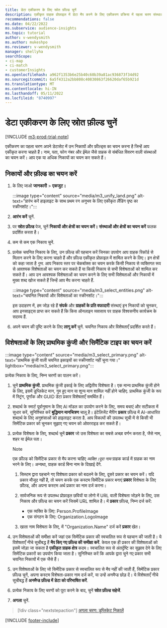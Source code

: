```yaml
---
title: डेटा एकीकरण के लिए स्रोत फ़ील्ड चुनें
description: एकीकृत ग्राहक प्रोफ़ाइल में डेटा मैप करने के लिए एकीकरण प्रक्रिया में पहला चरण संस्थाओं, विशेषताओं, प्राथमिक कुंजियों और सिमेंटिक प्रकारों का चयन करना है।
recommendations: false
ms.date: 04/22/2022
ms.subservice: audience-insights
ms.topic: tutorial
author: v-wendysmith
ms.author: mukeshpo
ms.reviewer: v-wendysmith
manager: shellyha
searchScope:
- ci-map
- ci-match
- customerInsights
ms.openlocfilehash: a962f1353b6e25b40c60b39a81ac936873f34d92
ms.sourcegitcommit: 6a5f4312a2bb808c40830863f26620daf65b921d
ms.translationtype: MT
ms.contentlocale: hi-IN
ms.lasthandoff: 05/11/2022
ms.locfileid: "8740997"
---
```

# <a name="select-source-fields-for-data-unification"></a>डेटा एकीकरण के लिए स्रोत फ़ील्ड चुनें

[!INCLUDE [m3-prod-trial-note](includes/m3-prod-trial-note.md)]

एकीकरण का पहला चरण अपने डेटासेट में उन निकायों और फ़ील्ड्स का चयन करना है जिन्हें आप एकीकृत करना चाहते हैं। नाम, पता, फोन नंबर और ईमेल जैसे ग्राहक से संबंधित विवरण वाली संस्थाओं का चयन करें। आप एक या अधिक निकायों का चयन कर सकते हैं।

## <a name="select-entities-and-fields"></a>निकायों और फ़ील्ड का चयन करें

1. के लिए जाओ **जानकारी** > **एकजुट।**

   :::image type="content" source="media/m3_unify_land.png" alt-text="प्रारंभ करें हाइलाइट के साथ प्रथम रन अनुभव के लिए एकीकृत लैंडिंग पृष्ठ का स्क्रीनशॉट।":::

1. **आरंभ करें** चुनें.

1. पर **स्रोत फ़ील्ड** पेज, चुनें **निकायों और क्षेत्रों का चयन करें।** **संस्थाओं और क्षेत्रों का चयन करें** फलक प्रदर्शित करता है।

1. कम से कम एक निकाय चुनें.

1. प्रत्येक चयनित निकाय के लिए, उन फ़ील्ड की पहचान करें जिनका उपयोग आप ग्राहक रिकॉर्ड से मिलान करने के लिए करना चाहते हैं और फ़ील्ड एकीकृत प्रोफ़ाइल में शामिल करने के लिए। इन क्षेत्रों को कहा जाता है *गुण*. आप निकाय स्तर पर चेकबॉक्स का चयन करके किसी निकाय से व्यक्तिगत रूप से आवश्यक विशेषताओं का चयन कर सकते हैं या किसी निकाय से सभी विशेषताओं को शामिल कर सकते हैं। आप उन आवश्यक विशेषताओं का चयन करने के लिए सभी विशेषताओं और निकायों में मुख्य शब्द खोज सकते हैं जिन्हें आप मैप करना चाहते हैं.

   :::image type="content" source="media/m3_select_entities.png" alt-text="चयनित निकायों और विशेषताओं का स्क्रीनशॉट।":::

   इस उदाहरण में, हम जोड़ रहे हैं **संपर्क** और **ग्राहकों के प्रति वफादारी** संस्थाएं इन निकायों को चुनकर, आप इनसाइट्स प्राप्त कर सकते हैं कि किस ऑनलाइन व्यवसाय पर ग्राहक विश्वसनीय कार्यक्रम के सदस्य हैं.

1. अपने चयन की पुष्टि करने के लिए **लागू करें** चुनें. चयनित निकाय और विशेषताएँ प्रदर्शित करते हैं।

## <a name="select-primary-key-and-semantic-type-for-attributes"></a>विशेषताओं के लिए प्राथमिक कुंजी और सिमैंटिक टाइप का चयन करें

   :::image type="content" source="media/m3_select_primary.png" alt-text="प्राथमिक कुंजी वाली चयनित इकाइयों का स्क्रीनशॉट नहीं चुना गया।" lightbox="media/m3_select_primary.png":::

प्रत्येक निकाय के लिए, निम्न चरणों का पालन करें।

1. चुनें **प्राथमिक कुंजी**. प्राथमिक कुंजी इकाई के लिए अद्वितीय विशेषता है। एक मान्य प्राथमिक कुंजी होने के लिए, इसमें डुप्लिकेट मान, गुम हुए मान या शून्य मान शामिल नहीं होने चाहिए. प्राथमिक कुंजी के रूप में स्ट्रिंग, पूर्णांक और GUID डेटा प्रकार विशेषताएँ समर्थित हैं।

1. शब्दार्थ के स्मार्ट पूर्वानुमान के लिए AI मॉडल का उपयोग करने के लिए, समय बचाएं और सटीकता में सुधार करें, सुनिश्चित करें **बुद्धिमान मानचित्रण** चालू है। इंटेलिजेंट मैपिंग **प्रकार** फ़ील्ड में AI-आधारित शब्दार्थ के लिए अनुशंसाओं को हाइलाइट करता है. आप विकल्पों की उपलब्ध सूची में से किसी भी सिमेंटिक प्रकार को चुनकर सुझाए गए चयन को ओवरराइड कर सकते हैं।

1. प्रत्येक विशेषता के लिए, शब्दार्थ चुनें **प्रकार** जो उस विशेषता का सबसे अच्छा वर्णन करता है, जैसे नाम, शहर या ईमेल पता।

   > [!NOTE]
   > एक फ़ील्ड को सिमेंटिक प्रकार से मैप करना चाहिए *व्यक्ति।पूरा नाम* ग्राहक कार्ड में ग्राहक का नाम भरने के लिए। अन्यथा, ग्राहक कार्ड बिना नाम के दिखाई देंगे.

   1. सिस्टम द्वारा पहचाने गए विशेषता प्रकार को बदलने के लिए, दूसरे प्रकार का चयन करें। यदि प्रकार मौजूद नहीं है, तो चयन करके एक कस्टम सिमेंटिक प्रकार बनाएं **प्रकार** विशेषता के लिए फ़ील्ड, और अपना कस्टम अर्थ प्रकार का नाम दर्ज करना।

   1. सार्वजनिक रूप से उपलब्ध प्रोफ़ाइल छवियों या लोगो में URL वाली विशेषता जोड़ने के लिए, उस निकाय और फ़ील्ड का चयन करें जिसमें URL शामिल है। में **प्रकार** फ़ील्ड, निम्न दर्ज करें:
      - एक व्यक्ति के लिए: Person.ProfileImage
      - एक संगठन के लिए: Organization.LogoImage

   1. खाता नाम विशेषता के लिए, में "Organization.Name" दर्ज करें **प्रकार** खेत।

1. उन विशेषताओं की समीक्षा करें जहां एक सिमेंटिक प्रकार की स्वचालित रूप से पहचान की जाती है। ये विशेषताएँ नीचे सूचीबद्ध हैं **मैप किए गए फ़ील्ड की समीक्षा करें**. केवल एक ही प्रकार की विशेषताओं को इसमें जोड़ा जा सकता है **एकीकृत ग्राहक क्षेत्र** कदम। स्वचालित रूप से अंतर्दृष्टि का सुझाव देने के लिए सिमेंटिक प्रकारों का उपयोग किया जाता है। सुनिश्चित करें कि आपके द्वारा चुने गए प्रकार सभी चयनित निकायों में एक जैसे हैं।

1. उन विशेषताओं के लिए जो सिमेंटिक प्रकार से स्वचालित रूप से मैप नहीं की जाती हैं, सिमेंटिक प्रकार फ़ील्ड चुनें, अपना कस्टम विशेषता-प्रकार नाम दर्ज करें, या उन्हें अनमैप्ड छोड़ दें। ये विशेषताएँ नीचे सूचीबद्ध हैं **अनमैप्ड फ़ील्ड में डेटा को परिभाषित करें**.

1. प्रत्येक निकाय के लिए चरणों को पूरा करने के बाद, चुनें **स्रोत फ़ील्ड सहेजें**.

1. **अगला** चुनें.

> [!div class="nextstepaction"]
> [अगला चरण: डुप्लिकेट निकालें](remove-duplicates.md)

[!INCLUDE [footer-include](includes/footer-banner.md)]
